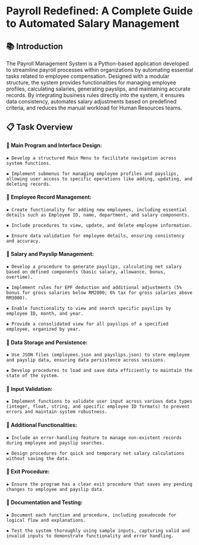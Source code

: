 # Payroll Redefined: A Complete Guide to Automated Salary Management

## 📚 Introduction

The Payroll Management System is a Python-based application developed to streamline payroll processes within organizations by automating essential tasks related to employee compensation. Designed with a modular structure, the system provides functionalities for managing employee profiles, calculating salaries, generating payslips, and maintaining accurate records. By integrating business rules directly into the system, it ensures data consistency, automates salary adjustments based on predefined criteria, and reduces the manual workload for Human Resources teams.

## 📋 Task Overview

#### 📌 Main Program and Interface Design:

    ▪️ Develop a structured Main Menu to facilitate navigation across system functions.
    
    ▪️ Implement submenus for managing employee profiles and payslips, allowing user access to specific operations like adding, updating, and deleting records.
    

#### 📌 Employee Record Management:

    ▪️ Create functionality for adding new employees, including essential details such as Employee ID, name, department, and salary components.
    
    ▪️ Include procedures to view, update, and delete employee information.

    ▪️ Ensure data validation for employee details, ensuring consistency and accuracy.


#### 📌 Salary and Payslip Management:

    ▪️ Develop a procedure to generate payslips, calculating net salary based on defined components (basic salary, allowance, bonus, overtime).
    
    ▪️ Implement rules for EPF deduction and additional adjustments (5% bonus for gross salaries below RM2000; 6% tax for gross salaries above RM3000).

    ▪️ Enable functionality to view and search specific payslips by employee ID, month, and year.

    ▪️ Provide a consolidated view for all payslips of a specified employee, organized by year.


#### 📌 Data Storage and Persistence:

    ▪️ Use JSON files (employees.json and payslips.json) to store employee and payslip data, ensuring data persistence across sessions.
    
    ▪️ Develop procedures to load and save data efficiently to maintain the state of the system.


#### 📌 Input Validation:

    ▪️ Implement functions to validate user input across various data types (integer, float, string, and specific employee ID formats) to prevent errors and maintain system robustness.
    

#### 📌 Additional Functionalities:

    ▪️ Include an error-handling feature to manage non-existent records during employee and payslip searches.
    
    ▪️ Design procedures for quick and temporary net salary calculations without saving the data.
    

#### 📌 Exit Procedure:

    ▪️ Ensure the program has a clear exit procedure that saves any pending changes to employee and payslip data.


#### 📌 Documentation and Testing:

    ▪️ Document each function and procedure, including pseudocode for logical flow and explanations.
    
    ▪️ Test the system thoroughly using sample inputs, capturing valid and invalid inputs to demonstrate functionality and error handling.

